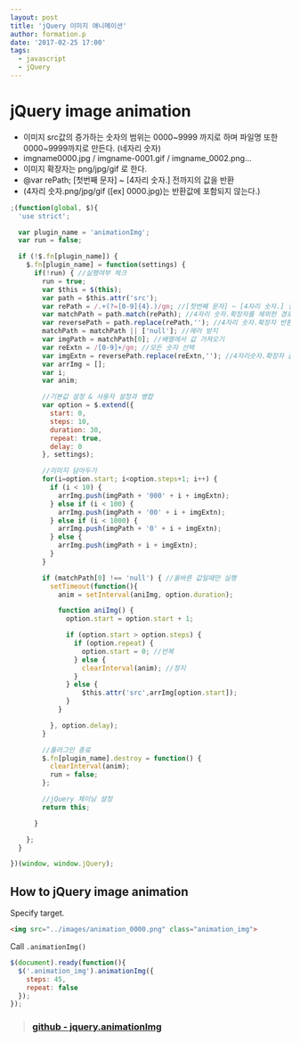 ```yaml
---
layout: post
title: 'jQuery 이미지 애니메이션'
author: formation.p
date: '2017-02-25 17:00'
tags:
  - javascript
  - jQuery
---
```


# jQuery image animation

* 이미지 src값의 증가하는 숫자의 범위는 0000~9999 까지로 하며 파일명 또한 0000~9999까지로 만든다. (네자리 숫자)
* imgname0000.jpg / imgname-0001.gif / imgname_0002.png...
* 이미지 확장자는 png/jpg/gif 로 한다.
* @var rePath; [첫번째 문자] ~ [4자리 숫자.] 전까지의 값을 반환
* (4자리 숫자.png/jpg/gif ([ex] 0000.jpg)는 반환값에 포함되지 않는다.)

```javascript
;(function(global, $){
  'use strict';

  var plugin_name = 'animationImg';
  var run = false;

  if (!$.fn[plugin_name]) {
    $.fn[plugin_name] = function(settings) {
      if(!run) { //실행여부 체크
        run = true;
        var $this = $(this);
        var path = $this.attr('src');
        var rePath = /.+(?=[0-9]{4}.)/gm; //[첫번째 문자] ~ [4자리 숫자.] 전까지의 값을 반환 (4자리 숫자.png/jpg/gif (0000.jpg) 는 반환값에 포함되지 않는다.)
        var matchPath = path.match(rePath); //4자리 숫자.확장자를 제외한 경로부분 반환
        var reversePath = path.replace(rePath,''); //4자리 숫자.확장자 반환
        matchPath = matchPath || ['null']; //에러 방지
        var imgPath = matchPath[0]; //배열에서 값 가져오기
        var reExtn = /[0-9]+/gm; //모든 숫자 선택
        var imgExtn = reversePath.replace(reExtn,''); //4자리숫자.확장자 값에서 확장자만 반환
        var arrImg = [];
        var i;
        var anim;

        //기본값 설정 & 사용자 설정과 병합
        var option = $.extend({
          start: 0,
          steps: 10,
          duration: 30,
          repeat: true,
          delay: 0
        }, settings);

        //이미지 담아두기
        for(i=option.start; i<option.steps+1; i++) {
          if (i < 10) {
            arrImg.push(imgPath + '000' + i + imgExtn);
          } else if (i < 100) {
            arrImg.push(imgPath + '00' + i + imgExtn);
          } else if (i < 1000) {
            arrImg.push(imgPath + '0' + i + imgExtn);
          } else {
            arrImg.push(imgPath + i + imgExtn);
          }
        }

        if (matchPath[0] !== 'null') { //올바른 값일때만 실행
          setTimeout(function(){
            anim = setInterval(aniImg, option.duration);

            function aniImg() {
              option.start = option.start + 1;

              if (option.start > option.steps) {
                if (option.repeat) {
                  option.start = 0; //반복
                } else {
                  clearInterval(anim); //정지
                }
              } else {
                  $this.attr('src',arrImg[option.start]);
              }
            }

          }, option.delay);
        }

        //플러그인 종료
        $.fn[plugin_name].destroy = function() {
          clearInterval(anim);
          run = false;
        };

        //jQuery 체이닝 설정
        return this;

      }

    };
  }

})(window, window.jQuery);
```

## How to jQuery image animation

Specify target.

```html
<img src="../images/animation_0000.png" class="animation_img">
```

Call `.animationImg()`

```javascript
$(document).ready(function(){
  $('.animation_img').animationImg({
    steps: 45,
    repeat: false
  });
});
```

> ### [github - jquery.animationImg](https://github.com/gutmate/animationJS)
